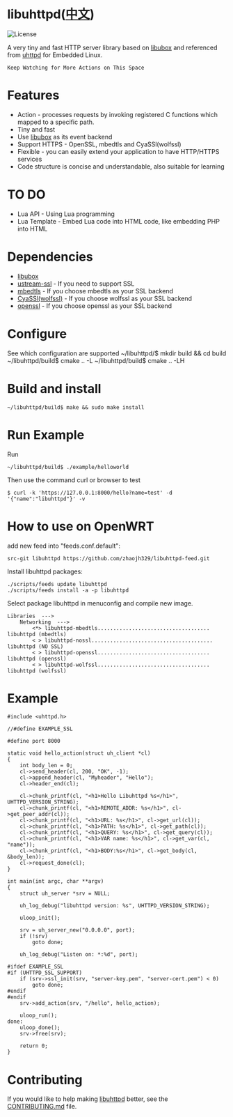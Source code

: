 # libuhttpd([中文](https://github.com/zhaojh329/libuhttpd/blob/master/README_ZH.md))

![](https://img.shields.io/badge/license-GPLV3-brightgreen.svg?style=plastic "License")

[libubox]: https://git.openwrt.org/?p=project/libubox.git
[uhttpd]: https://git.openwrt.org/?p=project/uhttpd.git
[ustream-ssl]: https://git.openwrt.org/?p=project/ustream-ssl.git
[openssl]: https://github.com/openssl/openssl
[mbedtls]: https://github.com/ARMmbed/mbedtls
[CyaSSl(wolfssl)]: https://github.com/wolfSSL/wolfssl

A very tiny and fast HTTP server library based on [libubox] and referenced from [uhttpd] for Embedded Linux.

`Keep Watching for More Actions on This Space`

# Features
* Action - processes requests by invoking registered C functions which mapped to a specific path.
* Tiny and fast
* Use [libubox] as its event backend
* Support HTTPS - OpenSSL, mbedtls and CyaSSl(wolfssl)
* Flexible - you can easily extend your application to have HTTP/HTTPS services
* Code structure is concise and understandable, also suitable for learning

# TO DO
* Lua API - Using Lua programming
* Lua Template - Embed Lua code into HTML code, like embedding PHP into HTML

# Dependencies
* [libubox]
* [ustream-ssl] - If you need to support SSL
* [mbedtls] - If you choose mbedtls as your SSL backend
* [CyaSSl(wolfssl)] - If you choose wolfssl as your SSL backend
* [openssl] - If you choose openssl as your SSL backend

# Configure
See which configuration are supported
	~/libuhttpd/$ mkdir build && cd build
	~/libuhttpd/build$ cmake .. -L
	~/libuhttpd/build$ cmake .. -LH

# Build and install

	~/libuhttpd/build$ make && sudo make install

# Run Example	
Run

	~/libuhttpd/build$ ./example/helloworld
	
Then use the command curl or browser to test

	$ curl -k 'https://127.0.0.1:8000/hello?name=test' -d '{"name":"libuhttpd"}' -v
	
# How to use on OpenWRT
add new feed into "feeds.conf.default":

    src-git libuhttpd https://github.com/zhaojh329/libuhttpd-feed.git

Install libuhttpd packages:

    ./scripts/feeds update libuhttpd
    ./scripts/feeds install -a -p libuhttpd

Select package libuhttpd in menuconfig and compile new image.

    Libraries  --->
        Networking  --->
            <*> libuhttpd-mbedtls.................................... libuhttpd (mbedtls)
            < > libuhttpd-nossl....................................... libuhttpd (NO SSL)
            < > libuhttpd-openssl.................................... libuhttpd (openssl)
            < > libuhttpd-wolfssl.................................... libuhttpd (wolfssl)

# Example
```
#include <uhttpd.h>

//#define EXAMPLE_SSL

#define port 8000

static void hello_action(struct uh_client *cl)
{
    int body_len = 0;
    cl->send_header(cl, 200, "OK", -1);
    cl->append_header(cl, "Myheader", "Hello");
    cl->header_end(cl);

    cl->chunk_printf(cl, "<h1>Hello Libuhttpd %s</h1>", UHTTPD_VERSION_STRING);
    cl->chunk_printf(cl, "<h1>REMOTE_ADDR: %s</h1>", cl->get_peer_addr(cl));
    cl->chunk_printf(cl, "<h1>URL: %s</h1>", cl->get_url(cl));
    cl->chunk_printf(cl, "<h1>PATH: %s</h1>", cl->get_path(cl));
    cl->chunk_printf(cl, "<h1>QUERY: %s</h1>", cl->get_query(cl));
    cl->chunk_printf(cl, "<h1>VAR name: %s</h1>", cl->get_var(cl, "name"));
    cl->chunk_printf(cl, "<h1>BODY:%s</h1>", cl->get_body(cl, &body_len));
    cl->request_done(cl);
}

int main(int argc, char **argv)
{
    struct uh_server *srv = NULL;
    
    uh_log_debug("libuhttpd version: %s", UHTTPD_VERSION_STRING);

    uloop_init();

    srv = uh_server_new("0.0.0.0", port);
    if (!srv)
        goto done;

    uh_log_debug("Listen on: *:%d", port);

#ifdef EXAMPLE_SSL
#if (UHTTPD_SSL_SUPPORT)
    if (srv->ssl_init(srv, "server-key.pem", "server-cert.pem") < 0)
        goto done;
#endif
#endif
    srv->add_action(srv, "/hello", hello_action);
    
    uloop_run();
done:
    uloop_done();
    srv->free(srv);
    
    return 0;
}
```

# Contributing
If you would like to help making [libuhttpd](https://github.com/zhaojh329/libuhttpd) better,
see the [CONTRIBUTING.md](https://github.com/zhaojh329/libuhttpd/blob/master/CONTRIBUTING.md) file.
